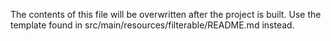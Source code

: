 The contents of this file will be overwritten after the project is built.
Use the template found in src/main/resources/filterable/README.md instead.